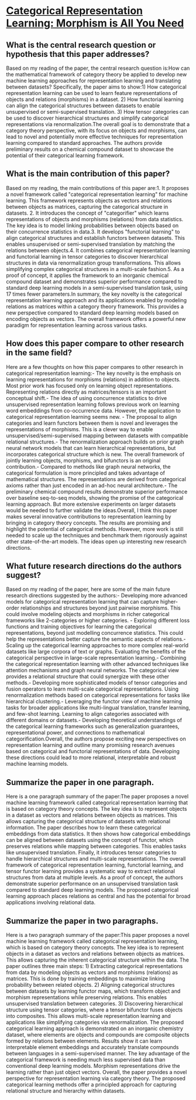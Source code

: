 # [Categorical Representation Learning: Morphism is All You Need](https://arxiv.org/abs/2103.14770)

## What is the central research question or hypothesis that this paper addresses?

Based on my reading of the paper, the central research question is:How can the mathematical framework of category theory be applied to develop new machine learning approaches for representation learning and translating between datasets? Specifically, the paper aims to show:1) How categorical representation learning can be used to learn feature representations of objects and relations (morphisms) in a dataset. 2) How functorial learning can align the categorical structures between datasets to enable unsupervised or semi-supervised translation. 3) How tensor categories can be used to discover hierarchical structures and simplify categorical representations via renormalization.The overall goal is to demonstrate that a category theory perspective, with its focus on objects and morphisms, can lead to novel and potentially more effective techniques for representation learning compared to standard approaches. The authors provide preliminary results on a chemical compound dataset to showcase the potential of their categorical learning framework.


## What is the main contribution of this paper?

Based on my reading, the main contributions of this paper are:1. It proposes a novel framework called "categorical representation learning" for machine learning. This framework represents objects as vectors and relations between objects as matrices, capturing the categorical structure in datasets. 2. It introduces the concept of "categorifier" which learns representations of objects and morphisms (relations) from data statistics. The key idea is to model linking probabilities between objects based on their concurrence statistics in data.3. It develops "functorial learning" to align categorical structures and establish functors between datasets. This enables unsupervised or semi-supervised translation by matching the relations between objects.4. It combines categorical representation learning and functorial learning in tensor categories to discover hierarchical structures in data via renormalization group transformations. This allows simplifying complex categorical structures in a multi-scale fashion.5. As a proof of concept, it applies the framework to an inorganic chemical compound dataset and demonstrates superior performance compared to standard deep learning models in a semi-supervised translation task, using 17 times fewer parameters.In summary, the key novelty is the categorical representation learning approach and its applications enabled by modeling relations as matrices within a category theory framework. This provides a new perspective compared to standard deep learning models based on encoding objects as vectors. The overall framework offers a powerful new paradigm for representation learning across various tasks.


## How does this paper compare to other research in the same field?

Here are a few thoughts on how this paper compares to other research in categorical representation learning:- The key novelty is the emphasis on learning representations for morphisms (relations) in addition to objects. Most prior work has focused only on learning object representations. Representing relations directly as matrices/tensors is an important conceptual shift.- The idea of using concurrence statistics to drive unsupervised representation learning follows previous work on learning word embeddings from co-occurrence data. However, the application to categorical representation learning seems new. - The proposal to align categories and learn functors between them is novel and leverages the representations of morphisms. This is a clever way to enable unsupervised/semi-supervised mapping between datasets with compatible relational structures.- The renormalization approach builds on prior graph neural network models that can learn hierarchical representations, but incorporates categorical structure which is new. The overall framework of jointly learning objects, morphisms, and bifunctors is an original contribution.- Compared to methods like graph neural networks, the categorical formulation is more principled and takes advantage of mathematical structures. The representations are derived from categorical axioms rather than just encoded in an ad-hoc neural architecture.- The preliminary chemical compound results demonstrate superior performance over baseline seq-to-seq models, showing the promise of the categorical learning approach. But more extensive experiments on larger datasets would be needed to further validate the ideas.Overall, I think this paper makes several innovative contributions to representation learning by bringing in category theory concepts. The results are promising and highlight the potential of categorical methods. However, more work is still needed to scale up the techniques and benchmark them rigorously against other state-of-the-art models. The ideas open up interesting new research directions.


## What future research directions do the authors suggest?

Based on my reading of the paper, here are some of the main future research directions suggested by the authors:- Developing more advanced models for categorical representation learning that can capture higher-order relationships and structures beyond just pairwise morphisms. This could involve modeling objects and morphisms in richer categorical frameworks like 2-categories or higher categories. - Exploring different loss functions and training objectives for learning the categorical representations, beyond just modelling concurrence statistics. This could help the representations better capture the semantic aspects of relations.- Scaling up the categorical learning approaches to more complex real-world datasets like large corpora of text or graphs. Evaluating the benefits of the categorical perspective in large-scale representation learning.- Combining the categorical representation learning with other advanced techniques like attention mechanisms and graph neural networks. The categorical view provides a relational structure that could synergize with these other methods.- Developing more sophisticated models of tensor categories and fusion operators to learn multi-scale categorical representations. Using renormalization methods based on categorical representations for tasks like hierarchical clustering.- Leveraging the functor view of machine learning tasks for broader applications like multi-lingual translation, transfer learning, and few-shot learning. Learning to align categories associated with different domains or datasets.- Developing theoretical understandings of the categorical learning frameworks such as generalization guarantees, representational power, and connections to mathematical categorification.Overall, the authors propose exciting new perspectives on representation learning and outline many promising research avenues based on categorical and functorial representations of data. Developing these directions could lead to more relational, interpretable and robust machine learning models.


## Summarize the paper in one paragraph.

Here is a one paragraph summary of the paper:The paper proposes a novel machine learning framework called categorical representation learning that is based on category theory concepts. The key idea is to represent objects in a dataset as vectors and relations between objects as matrices. This allows capturing the categorical structure of datasets with relational information. The paper describes how to learn these categorical embeddings from data statistics. It then shows how categorical embeddings can be aligned between datasets using the concept of functor, which preserves relations while mapping between categories. This enables tasks like unsupervised translation. Finally, it introduces tensor categories to handle hierarchical structures and multi-scale representations. The overall framework of categorical representation learning, functorial learning, and tensor functor learning provides a systematic way to extract relational structures from data at multiple levels. As a proof of concept, the authors demonstrate superior performance on an unsupervised translation task compared to standard deep learning models. The proposed categorical learning approach places relations as central and has the potential for broad applications involving relational data.


## Summarize the paper in two paragraphs.

Here is a two paragraph summary of the paper:This paper proposes a novel machine learning framework called categorical representation learning, which is based on category theory concepts. The key idea is to represent objects in a dataset as vectors and relations between objects as matrices. This allows capturing the inherent categorical structure within the data. The paper outlines three main steps: 1) Extracting categorical representations from data by modeling objects as vectors and morphisms (relations) as matrices. This is done by training embeddings to maximize linking probability between related objects. 2) Aligning categorical structures between datasets by learning functor maps, which transform object and morphism representations while preserving relations. This enables unsupervised translation between categories. 3) Discovering hierarchical structure using tensor categories, where a tensor bifunctor fuses objects into composites. This allows multi-scale representation learning and applications like simplifying categories via renormalization. The proposed categorical learning approach is demonstrated on an inorganic chemistry dataset, where elements are objects and compounds are composite objects formed by relations between elements. Results show it can learn interpretable element embeddings and accurately translate compounds between languages in a semi-supervised manner. The key advantage of the categorical framework is needing much less supervised data than conventional deep learning models. Morphism representations drive the learning rather than just object vectors. Overall, the paper provides a novel perspective for representation learning via category theory. The proposed categorical learning methods offer a principled approach for capturing relational structure and hierarchy within datasets.
